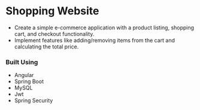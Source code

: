 # Shopping Website 

* Create a simple e-commerce application with a product listing, shopping cart, and checkout functionality.
* Implement features like adding/removing items from the cart and calculating the total price.

### Built Using 
* Angular
* Spring Boot
* MySQL 
* Jwt
* Spring Security 
